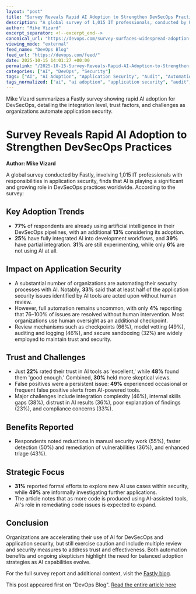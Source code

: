 ```yaml
---
layout: "post"
title: "Survey Reveals Rapid AI Adoption to Strengthen DevSecOps Practices"
description: "A global survey of 1,015 IT professionals, conducted by Fastly, explores the increasing integration of AI into DevSecOps and application security workflows. The findings highlight how organizations are leveraging AI to automate security processes, the challenges they face such as integration complexity and false positives, and their ongoing efforts to improve trust and efficiency in AI-driven security solutions."
author: "Mike Vizard"
excerpt_separator: <!--excerpt_end-->
canonical_url: "https://devops.com/survey-surfaces-widespread-adoption-of-ai-to-improve-devsecops/"
viewing_mode: "external"
feed_name: "DevOps Blog"
feed_url: "https://devops.com/feed/"
date: 2025-10-15 14:01:27 +00:00
permalink: "/2025-10-15-Survey-Reveals-Rapid-AI-Adoption-to-Strengthen-DevSecOps-Practices.html"
categories: ["AI", "DevOps", "Security"]
tags: ["AI", "AI Adoption", "Application Security", "Audit", "Automation", "CDN", "Compliance", "DevOps", "DevSecOps", "False Positives", "Fastly", "Integration", "Logging", "Posts", "Remediation", "Sandboxing", "Security", "Security Tooling", "Social Facebook", "Social LinkedIn", "Social X", "Vulnerability Detection"]
tags_normalized: ["ai", "ai adoption", "application security", "audit", "automation", "cdn", "compliance", "devops", "devsecops", "false positives", "fastly", "integration", "logging", "posts", "remediation", "sandboxing", "security", "security tooling", "social facebook", "social linkedin", "social x", "vulnerability detection"]
---
```


Mike Vizard summarizes a Fastly survey showing rapid AI adoption for DevSecOps, detailing the integration level, trust factors, and challenges as organizations automate application security.<!--excerpt_end-->

# Survey Reveals Rapid AI Adoption to Strengthen DevSecOps Practices

**Author: Mike Vizard**

A global survey conducted by Fastly, involving 1,015 IT professionals with responsibilities in application security, finds that AI is playing a significant and growing role in DevSecOps practices worldwide. According to the survey:

## Key Adoption Trends

- **77%** of respondents are already using artificial intelligence in their DevSecOps pipelines, with an additional **13%** considering its adoption.
- **25%** have fully integrated AI into development workflows, and **39%** have partial integration. **31%** are still experimenting, while only **6%** are not using AI at all.

## Impact on Application Security

- A substantial number of organizations are automating their security processes with AI. Notably, **33%** said that at least half of the application security issues identified by AI tools are acted upon without human review.
- However, full automation remains uncommon, with only **4%** reporting that 76–100% of issues are resolved without human intervention. Most organizations use human oversight as an additional checkpoint.
- Review mechanisms such as checkpoints (66%), model vetting (49%), auditing and logging (46%), and secure sandboxing (32%) are widely employed to maintain trust and security.

## Trust and Challenges

- Just **22%** rated their trust in AI tools as 'excellent,' while **48%** found them 'good enough.' Combined, **30%** held more skeptical views.
- False positives were a persistent issue: **49%** experienced occasional or frequent false positive alerts from AI-powered tools.
- Major challenges include integration complexity (46%), internal skills gaps (38%), distrust in AI results (36%), poor explanation of findings (23%), and compliance concerns (33%).

## Benefits Reported

- Respondents noted reductions in manual security work (55%), faster detection (50%) and remediation of vulnerabilities (36%), and enhanced triage (43%).

## Strategic Focus

- **31%** reported formal efforts to explore new AI use cases within security, while **49%** are informally investigating further applications.
- The article notes that as more code is produced using AI-assisted tools, AI's role in remediating code issues is expected to expand.

## Conclusion

Organizations are accelerating their use of AI for DevSecOps and application security, but still exercise caution and include multiple review and security measures to address trust and effectiveness. Both automation benefits and ongoing skepticism highlight the need for balanced adoption strategies as AI capabilities evolve.

For the full survey report and additional context, visit the [Fastly blog](https://www.fastly.com/blog/in-ai-we-trust-increasing-ai-adoption-in-appsec-despite-limited-oversight).

This post appeared first on "DevOps Blog". [Read the entire article here](https://devops.com/survey-surfaces-widespread-adoption-of-ai-to-improve-devsecops/)
